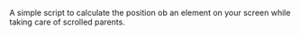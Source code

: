 A simple script to calculate the position ob an element on your screen while taking care of scrolled parents.